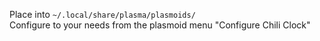 Place into `~/.local/share/plasma/plasmoids/`  
Configure to your needs from the plasmoid menu "Configure Chili Clock"
